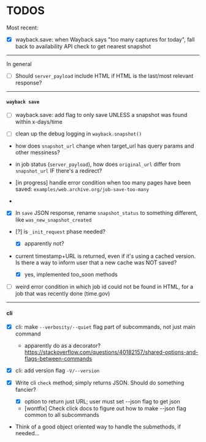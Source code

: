 
# TODOS

Most recent: 

- [X] wayback.save: when Wayback says "too many captures for today", fall back to availability API check to get nearest snapshot

----------------------------------

In general

- [ ] Should `server_payload` include HTML if HTML is the last/most relevant response?


----------------------------------
#### `wayback save`
- [ ] wayback.save: add flag to only save UNLESS a snapshot was found within x-days/time


- [ ] clean up the debug logging in `wayback.snapshot()`
- how does `snapshot_url` change when target_url has query params and other messiness?
- in job status (`server_payload`), how does `original_url` differ from `snapshot_url` IF there's a redirect?

- [in progress] handle error condition when too many pages have been saved: `examples/web.archive.org/job-save-too-many`
- 
- [X] In `save` JSON response, rename `snapshot_status` to something different, like `was_new_snapshot_created`
- [?] is `_init_request` phase needed?
    - [X] apparently not?


- current timestamp+URL is returned, even if it's using a cached version. Is there a way to inform user that a new cache was NOT saved?
    - [X] yes, implemented too_soon methods



- [ ] weird error condition in which job id could not be found in HTML, for a job that was recently done (time.gov)




----------------------------------
#### cli

- [X] cli: make `--verbosity/--quiet` flag part of subcommands, not just main command
    - apparently do as a decorator? https://stackoverflow.com/questions/40182157/shared-options-and-flags-between-commands
- [X] cli: add version flag `-V/--version`
    
- [x] Write cli `check` method; simply returns JSON. Should do something fancier?
    - [x] option to return just URL; user must set --json flag to get json
    - [wontfix] Check click docs to figure out how to make --json flag common to all subcommands

- Think of a good object oriented way to handle the submethods, if needed...
